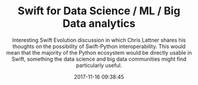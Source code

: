 ---
title: "Swift for Data Science / ML / Big Data analytics"
subtitle: "Interesting Swift Evolution discussion in which Chris Lattner shares his thoughts on the possibility of Swift-Python interoperability. This would mean that the majority of the Python ecosystem would be directly usable in Swift, something the data science and big data communities might find particularly useful."
tags: ["evolution"]
link: "https://lists.swift.org/pipermail/swift-evolution/Week-of-Mon-20171023/040733.html"
date: "2017-11-16 09:38:45"
---